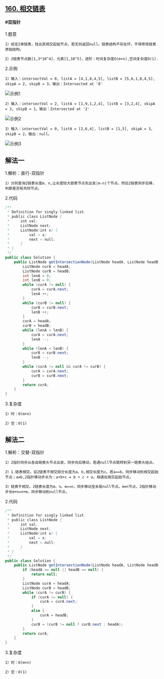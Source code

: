 ## [160. 相交链表](https://leetcode.cn/problems/intersection-of-two-linked-lists/)

#### #双指针
1.题意

    1）给定2单链表，找出其相交起始节点，若无则返回null。链表结构不存在环，不得修改链表原始结构。

    2）2链表节点数[1,3*10^4]，元素[1,10^5]，进阶：时间复杂度O(m+n),空间复杂度O(1).

2.示例

    1）输入：intersectVal = 8, listA = [4,1,8,4,5], listB = [5,6,1,8,4,5], skipA = 2, skipB = 3，输出：Intersected at '8'
![示例1](https://assets.leetcode.com/uploads/2018/12/13/160_example_1.png)

    2）输入：intersectVal = 2, listA = [1,9,1,2,4], listB = [3,2,4], skipA = 3, skipB = 1，输出：Intersected at '2'
![示例2](https://assets.leetcode.com/uploads/2018/12/13/160_example_2.png)

    3）输入：intersectVal = 0, listA = [2,6,4], listB = [1,5], skipA = 3, skipB = 2，输出：null。
![示例3](https://assets.leetcode.com/uploads/2018/12/13/160_example_3.png)
## 解法一
1.解析：直行-双指针

    1）分别查询2链表长度m、n,让长度较大链表节点先出发|m-n|个节点。然后2链表同步后移，判断是否有共同节点。

2.代码
```java
/**
 * Definition for singly-linked list.
 * public class ListNode {
 *     int val;
 *     ListNode next;
 *     ListNode(int x) {
 *         val = x;
 *         next = null;
 *     }
 * }
 */
public class Solution {
    public ListNode getIntersectionNode(ListNode headA, ListNode headB) {
        ListNode curA = headA;
        ListNode curB = headB;
        int lenA = 0;
        int lenB = 0;
        while (curA != null) {
            curA = curA.next;
            lenA ++;
        }
        while (curB != null) {
            curB = curB.next;
            lenB ++;
        }
        curA = headA;
        curB = headB;
        while (lenA > lenB) {
            curA = curA.next;
            lenA --;
        }
        while (lenA < lenB) {
            curB = curB.next;
            lenB --;
        }
        while (curA != null && curA != curB) {
            curA = curA.next;
            curB = curB.next;
        }
        return curA;     
    }
}
```
3.复杂度

    1）时：O(m+n)

    2）空：O(1)

## 解法二
1.解析：交替-双指针

    1）2指针同步从各自链表头节点出发，同步向后移动，若遇null节点跳转到另一链表头结点。

    2）1.链表相交。设2链表不相交部分长度为a、b,相交长度为c。若a==b，同步移动到相交起始节点；a≠b,2指针移动步长为：a+b+c = b + c + a，相遇在相交起始节点。

    3）链表不相交。2链表长度为m、n。m==n，同步移动至末尾null节点。m≠n节点，2指针移动步长m+n=n+m，同步移动到null节点。

2.代码
```java
/**
 * Definition for singly-linked list.
 * public class ListNode {
 *     int val;
 *     ListNode next;
 *     ListNode(int x) {
 *         val = x;
 *         next = null;
 *     }
 * }
 */
public class Solution {
    public ListNode getIntersectionNode(ListNode headA, ListNode headB) {
        if (headA == null || headB == null) {
            return null;
        }
        ListNode curA = headA;
        ListNode curB = headB;
        while (curA != curB) {
            if (curA != null) {
                curA = curA.next;
            }
            else {
                curA = headB;
            }
            curB = (curB != null ? curB.next : headA);
        }
        return curA;              
    }
}
```

3.复杂度

    1）时：O(m+n)

    2）空：O(1)
